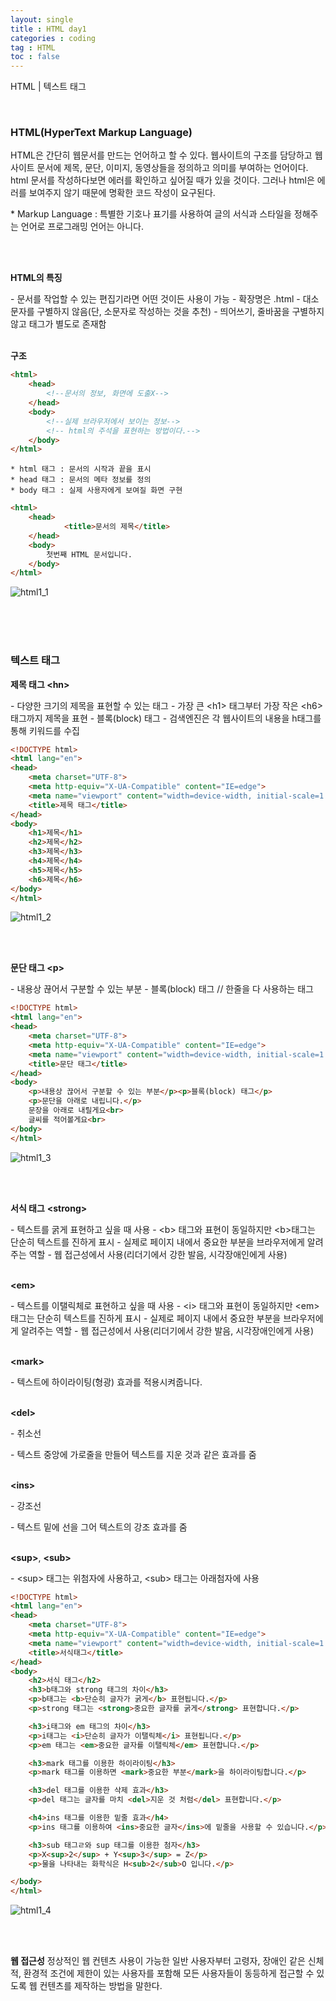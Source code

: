 ```yaml
---
layout: single
title : HTML day1
categories : coding
tag : HTML
toc : false
---
```


HTML | 텍스트 태그

<br>

### HTML(HyperText Markup Language)

HTML은 간단히 웹문서를 만드는 언어하고 할 수 있다. 웹사이트의 구조를 담당하고 웹사이트 문서에 제목, 문단, 이미지, 동영상들을 정의하고 의미를 부여하는 언어이다. html 문서를 작성하다보면 에러를 확인하고 싶어질 때가 있을 것이다. 그러나 html은 에러를 보여주지 않기 때문에 명확한 코드 작성이 요구된다. 

\* Markup Language : 특별한 기호나 표기를 사용하여 글의 서식과 스타일을 정해주는 언어로 프로그래밍 언어는 아니다.

<br>
<br>

**HTML의 특징**

\- 문서를 작업할 수 있는 편집기라면 어떤 것이든 사용이 가능
\- 확장명은 .html 
\- 대소문자를 구별하지 않음(단, 소문자로 작성하는 것을 추천)
\- 띄어쓰기, 줄바꿈을 구별하지않고 태그가 별도로 존재함
<br>
<br>

**구조**

```html
<html>
	<head>
		<!--문서의 정보, 화면에 도출X-->
	</head>
	<body>
		<!--실제 브라우저에서 보이는 정보-->
        <!-- html의 주석을 표현하는 방법이다.-->
	</body>
</html>
```

```
* html 태그 : 문서의 시작과 끝을 표시
* head 태그 : 문서의 메타 정보를 정의
* body 태그 : 실제 사용자에게 보여질 화면 구현
```

```html
<html>
    <head>
            <title>문서의 제목</title>
    </head>
    <body>
        첫번째 HTML 문서입니다.
    </body>
</html>
```

![html1_1](https://github.com/YUNCHANYEONG/YUNCHANYEONG.github.io/blob/master/assets/images/coding_img/html1_1.JPG?raw=true)

<br>
<br>
<br>

### 텍스트 태그

**제목 태그 \<hn>**

\- 다양한 크기의 제목을 표현할 수 있는 태그
\- 가장 큰 \<h1> 태그부터 가장 작은 \<h6>태그까지 제목을 표현
\- 블록(block) 태그
\- 검색엔진은 각 웹사이트의 내용을 h태그를 통해 키워드를 수집
<br>

```html
<!DOCTYPE html>
<html lang="en">
<head>
    <meta charset="UTF-8">
    <meta http-equiv="X-UA-Compatible" content="IE=edge">
    <meta name="viewport" content="width=device-width, initial-scale=1.0">
    <title>제목 태그</title>
</head>
<body>
    <h1>제목</h1>
    <h2>제목</h2>
    <h3>제목</h3>
    <h4>제목</h4>
    <h5>제목</h5>
    <h6>제목</h6>
</body>
</html>
```

![html1_2](https://github.com/YUNCHANYEONG/YUNCHANYEONG.github.io/blob/master/assets/images/coding_img/html1_2.JPG?raw=true)

<br>
<br>

**문단 태그 \<p>**

\- 내용상 끊어서 구분할 수 있는 부분
\- 블록(block) 태그 // 한줄을 다 사용하는 태그

```html
<!DOCTYPE html>
<html lang="en">
<head>
    <meta charset="UTF-8">
    <meta http-equiv="X-UA-Compatible" content="IE=edge">
    <meta name="viewport" content="width=device-width, initial-scale=1.0">
    <title>문단 태그</title>
</head>
<body>
    <p>내용상 끊어서 구분할 수 있는 부분</p><p>블록(block) 태그</p>
    <p>문단을 아래로 내립니다.</p>
    문장을 아래로 내릴게요<br>
    글씨를 적어볼게요<br>
</body>
</html>
```

![html1_3](https://github.com/YUNCHANYEONG/YUNCHANYEONG.github.io/blob/master/assets/images/coding_img/html1_3.JPG?raw=true)

<br>
<br>


**서식 태그**
**\<strong>**

\- 텍스트를 굵게 표현하고 싶을 때 사용
\- \<b> 태그와 표현이 동일하지만 \<b>태그는 단순히 텍스트를 진하게 표시
\- 실제로 페이지 내에서 중요한 부분을 브라우저에게 알려주는 역할
\- 웹 접근성에서 사용(리더기에서 강한 발음, 시각장애인에게 사용)
<br>
<br>

**\<em>**

\- 텍스트를 이탤릭체로 표현하고 싶을 때 사용
\- \<i> 태그와 표현이 동일하지만 \<em>태그는 단순히 텍스트를 진하게 표시
\- 실제로 페이지 내에서 중요한 부분을 브라우저에게 알려주는 역할
\- 웹 접근성에서 사용(리더기에서 강한 발음, 시각장애인에게 사용)
<br>
<br>

**\<mark>**

\- 텍스트에 하이라이팅(형광) 효과를 적용시켜줍니다.
<br>
<br>

**\<del>**

\- 취소선

\- 텍스트 중앙에 가로줄을 만들어 텍스트를 지운 것과 같은 효과를 줌
<br>
<br>

**\<ins>**

\- 강조선

\- 텍스트 밑에 선을 그어 텍스트의 강조 효과를 줌
<br>
<br>

**\<sup>**, **\<sub>**

\- \<sup> 태그는 위첨자에 사용하고, \<sub> 태그는 아래첨자에 사용
<br>


```html
<!DOCTYPE html>
<html lang="en">
<head>
    <meta charset="UTF-8">
    <meta http-equiv="X-UA-Compatible" content="IE=edge">
    <meta name="viewport" content="width=device-width, initial-scale=1.0">
    <title>서식태그</title>
</head>
<body>
    <h2>서식 태그</h2>
    <h3>b태그와 strong 태그의 차이</h3>
    <p>b태그는 <b>단순히 글자가 굵게</b> 표현됩니다.</p>
    <p>strong 태그는 <strong>중요한 글자를 굵게</strong> 표현합니다.</p>

    <h3>i태그와 em 태그의 차이</h3>
    <p>i태그는 <i>단순히 글자가 이탤릭체</i> 표현됩니다.</p>
    <p>em 태그는 <em>중요한 글자를 이탤릭체</em> 표현합니다.</p>

    <h3>mark 태그를 이용한 하이라이팅</h3>
    <p>mark 태그를 이용하면 <mark>중요한 부분</mark>을 하이라이팅합니다.</p>

    <h3>del 태그를 이용한 삭제 효과</h3>
    <p>del 태그는 글자를 마치 <del>지운 것 처럼</del> 표현합니다.</p>

    <h4>ins 태그를 이용한 밑줄 효과</h4>
    <p>ins 태그를 이용하여 <ins>중요한 글자</ins>에 밑줄을 사용할 수 있습니다.</p>

    <h3>sub 태그ㄹ와 sup 태그를 이용한 첨자</h3>
    <p>X<sup>2</sup> + Y<sup>3</sup> = Z</p>
    <p>물을 나타내는 화학식은 H<sub>2</sub>O 입니다.</p>

</body>
</html>
```

![html1_4](https://github.com/YUNCHANYEONG/YUNCHANYEONG.github.io/blob/master/assets/images/coding_img/html1_4.JPG?raw=true)

<br>
<br>

**웹 접근성**
정상적인 웹 컨텐츠 사용이 가능한 일반 사용자부터 고령자, 장애인 같은 신체적, 환경적 조건에 제한이 있는 사용자를 포함해 모든 사용자들이 동등하게 접근할 수 있도록 웹 컨텐츠를 제작하는 방법을 말한다.
